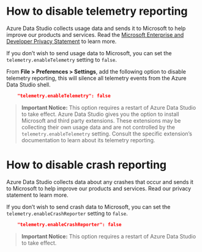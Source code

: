 # How to disable telemetry reporting
Azure Data Studio collects usage data and sends it to Microsoft to help improve our products and services. Read the [Microsoft Enterprise and Developer Privacy Statement](https://privacy.microsoft.com/en-us/privacystatement) to learn more.

If you don’t wish to send usage data to Microsoft, you can set the `telemetry.enableTelemetry` setting to `false`.

From **File > Preferences > Settings**, add the following option to disable telemetry reporting, this will silence all telemetry events from the Azure Data Studio shell.
```JSON
    "telemetry.enableTelemetry": false
```
>**Important Notice:** This option requires a restart of Azure Data Studio to take effect. Azure Data Studio gives you the option to install Microsoft and third party extensions. These extensions may be collecting their own usage data and are not controlled by the `telemetry.enableTelemetry` setting. Consult the specific extension’s documentation to learn about its telemetry reporting.


# How to disable crash reporting
Azure Data Studio collects data about any crashes that occur and sends it to Microsoft to help improve our products and services. Read our privacy statement to learn more.

If you don’t wish to send crash data to Microsoft, you can set the `telemetry.enableCrashReporter` setting to `false`.
```JSON
    "telemetry.enableCrashReporter": false
```
>**Important Notice:** This option requires a restart of Azure Data Studio to take effect.
